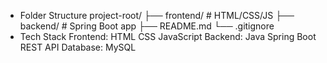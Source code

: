 * Folder Structure
                project-root/
                ├── frontend/        # HTML/CSS/JS 
                ├── backend/         # Spring Boot app
                ├── README.md
                └── .gitignore
* Tech Stack
                  Frontend:
                         HTML
                         CSS
                         JavaScript
                  Backend:
                         Java Spring Boot
                         REST API
                  Database:
                         MySQL 
